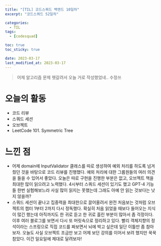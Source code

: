 ```yaml
---
title: "[TIL] 코드스쿼드 백엔드 10일차"
excerpt: "코드스쿼드 52일차"

categories:
  - TIL
tags:
  - [codesquad]

toc: true
toc_sticky: true

date: 2023-03-17
last_modified_at: 2023-03-17
---
```


> 어제 알고리즘 문제 헷갈려서 오늘 거로 작성했었네.. 수정쓰

# 오늘의 활동

- 코드 리뷰
- 스쿼드 세션
- 오브젝트
- LeetCode 101. Symmetric Tree

# 느낀 점

- 어제 domain에 InputValidator 클래스를 따로 생성하여 예외 처리를 하도록 넘겨줬던 것을 바탕으로 코드 리뷰를 진행했다. 예외 처리에 대한 그룹원들의 여러 의견을 들을 수 있어서 좋았다. 오늘은 따로 구현을 진행한 부분은 없고, 오브젝트 책을 최대한 많이 읽으려고 노력했다. 4시부터 스쿼드 세션이 있기도 했고 GPT-4 기능들 한번 실험해보느라 사실 많이 읽지는 못했는데 그래도 아예 안 읽는 것보다는 낫지 않을까?
- 스쿼드 세션이 끝나고 집중력을 최대한으로 끌어올려서 완전 처음보는 것처럼 오브젝트의 챕터 1부터 2까지 다시 정독했다. 확실히 처음 읽었을 때보다 들어오는 지식이 많긴 했는데 아직까지도 한 귀로 듣고 한 귀로 흘린 부분이 많아서 좀 걱정이다. 이후 여러 블로그를 보면서 다시 또 머릿속으로 정리하고 있다. 빨리 객체지향의 정석이라는 스프링으로 직접 코드를 짜보면서 뇌에 박고 싶은데 일단 이틀만 좀 참아보자. 오늘도 사실 오브젝트 조금만 보고 어제 보던 강의를 이어서 보려 했지만 꾹꾹 참았다. 이건 일요일에 제대로 달려보자!